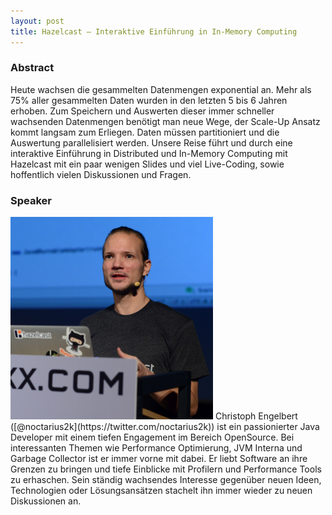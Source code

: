```yaml
---
layout: post
title: Hazelcast – Interaktive Einführung in In-Memory Computing
---
```


### Abstract

Heute wachsen die gesammelten Datenmengen exponential an. Mehr als 75% aller gesammelten Daten wurden in den letzten 5 bis 6 Jahren erhoben. Zum Speichern und Auswerten dieser immer schneller wachsenden Datenmengen benötigt man neue Wege, der Scale-Up Ansatz kommt langsam zum Erliegen. Daten müssen partitioniert und die Auswertung parallelisiert werden. Unsere Reise führt und durch eine interaktive Einführung in Distributed und In-Memory Computing mit Hazelcast mit ein paar wenigen Slides und viel Live-Coding, sowie hoffentlich vielen Diskussionen und Fragen.

### Speaker

<img src="/speakerpics/noctarius2k.jpg" class="speakerpic"/>
Christoph Engelbert ([@noctarius2k](https://twitter.com/noctarius2k)) ist ein passionierter Java Developer mit einem tiefen Engagement im Bereich OpenSource. Bei interessanten Themen wie Performance Optimierung, JVM Interna und Garbage Collector ist er immer vorne mit dabei. Er liebt Software an ihre Grenzen zu bringen und tiefe Einblicke mit Profilern und Performance Tools zu erhaschen. Sein ständig wachsendes Interesse gegenüber neuen Ideen, Technologien oder Lösungsansätzen stachelt ihn immer wieder zu neuen Diskussionen an.

